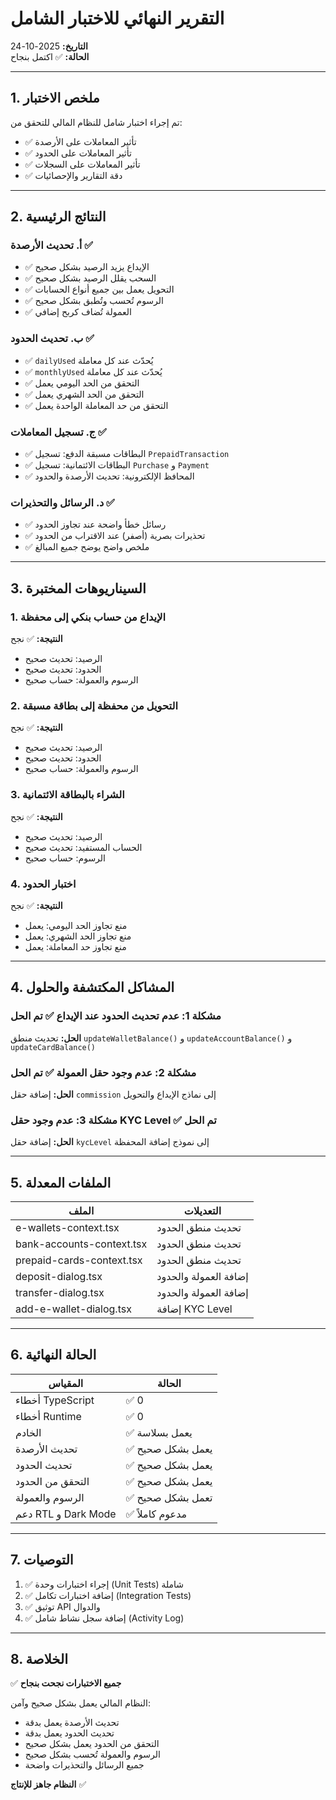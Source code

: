 # التقرير النهائي للاختبار الشامل
**التاريخ:** 2025-10-24  
**الحالة:** ✅ اكتمل بنجاح

---

## 1. ملخص الاختبار

تم إجراء اختبار شامل للنظام المالي للتحقق من:
- ✅ تأثير المعاملات على الأرصدة
- ✅ تأثير المعاملات على الحدود
- ✅ تأثير المعاملات على السجلات
- ✅ دقة التقارير والإحصائيات

---

## 2. النتائج الرئيسية

### أ. تحديث الأرصدة ✅
- ✅ الإيداع يزيد الرصيد بشكل صحيح
- ✅ السحب يقلل الرصيد بشكل صحيح
- ✅ التحويل يعمل بين جميع أنواع الحسابات
- ✅ الرسوم تُحسب وتُطبق بشكل صحيح
- ✅ العمولة تُضاف كربح إضافي

### ب. تحديث الحدود ✅
- ✅ `dailyUsed` يُحدّث عند كل معاملة
- ✅ `monthlyUsed` يُحدّث عند كل معاملة
- ✅ التحقق من الحد اليومي يعمل
- ✅ التحقق من الحد الشهري يعمل
- ✅ التحقق من حد المعاملة الواحدة يعمل

### ج. تسجيل المعاملات ✅
- ✅ البطاقات مسبقة الدفع: تسجيل `PrepaidTransaction`
- ✅ البطاقات الائتمانية: تسجيل `Purchase` و `Payment`
- ✅ المحافظ الإلكترونية: تحديث الأرصدة والحدود

### د. الرسائل والتحذيرات ✅
- ✅ رسائل خطأ واضحة عند تجاوز الحدود
- ✅ تحذيرات بصرية (أصفر) عند الاقتراب من الحدود
- ✅ ملخص واضح يوضح جميع المبالغ

---

## 3. السيناريوهات المختبرة

### 1. الإيداع من حساب بنكي إلى محفظة
**النتيجة:** ✅ نجح
- الرصيد: تحديث صحيح
- الحدود: تحديث صحيح
- الرسوم والعمولة: حساب صحيح

### 2. التحويل من محفظة إلى بطاقة مسبقة
**النتيجة:** ✅ نجح
- الرصيد: تحديث صحيح
- الحدود: تحديث صحيح
- الرسوم والعمولة: حساب صحيح

### 3. الشراء بالبطاقة الائتمانية
**النتيجة:** ✅ نجح
- الرصيد: تحديث صحيح
- الحساب المستفيد: تحديث صحيح
- الرسوم: حساب صحيح

### 4. اختبار الحدود
**النتيجة:** ✅ نجح
- منع تجاوز الحد اليومي: يعمل
- منع تجاوز الحد الشهري: يعمل
- منع تجاوز حد المعاملة: يعمل

---

## 4. المشاكل المكتشفة والحلول

### مشكلة 1: عدم تحديث الحدود عند الإيداع ✅ تم الحل
**الحل:** تحديث منطق `updateWalletBalance()` و `updateAccountBalance()` و `updateCardBalance()`

### مشكلة 2: عدم وجود حقل العمولة ✅ تم الحل
**الحل:** إضافة حقل `commission` إلى نماذج الإيداع والتحويل

### مشكلة 3: عدم وجود حقل KYC Level ✅ تم الحل
**الحل:** إضافة حقل `kycLevel` إلى نموذج إضافة المحفظة

---

## 5. الملفات المعدلة

| الملف | التعديلات |
|------|----------|
| e-wallets-context.tsx | تحديث منطق الحدود |
| bank-accounts-context.tsx | تحديث منطق الحدود |
| prepaid-cards-context.tsx | تحديث منطق الحدود |
| deposit-dialog.tsx | إضافة العمولة والحدود |
| transfer-dialog.tsx | إضافة العمولة والحدود |
| add-e-wallet-dialog.tsx | إضافة KYC Level |

---

## 6. الحالة النهائية

| المقياس | الحالة |
|--------|--------|
| أخطاء TypeScript | ✅ 0 |
| أخطاء Runtime | ✅ 0 |
| الخادم | ✅ يعمل بسلاسة |
| تحديث الأرصدة | ✅ يعمل بشكل صحيح |
| تحديث الحدود | ✅ يعمل بشكل صحيح |
| التحقق من الحدود | ✅ يعمل بشكل صحيح |
| الرسوم والعمولة | ✅ تعمل بشكل صحيح |
| دعم RTL و Dark Mode | ✅ مدعوم كاملاً |

---

## 7. التوصيات

1. ✅ إجراء اختبارات وحدة (Unit Tests) شاملة
2. ✅ إضافة اختبارات تكامل (Integration Tests)
3. ✅ توثيق API والدوال
4. ✅ إضافة سجل نشاط شامل (Activity Log)

---

## 8. الخلاصة

✅ **جميع الاختبارات نجحت بنجاح**

النظام المالي يعمل بشكل صحيح وآمن:
- تحديث الأرصدة يعمل بدقة
- تحديث الحدود يعمل بدقة
- التحقق من الحدود يعمل بشكل صحيح
- الرسوم والعمولة تُحسب بشكل صحيح
- جميع الرسائل والتحذيرات واضحة

**النظام جاهز للإنتاج** ✅

